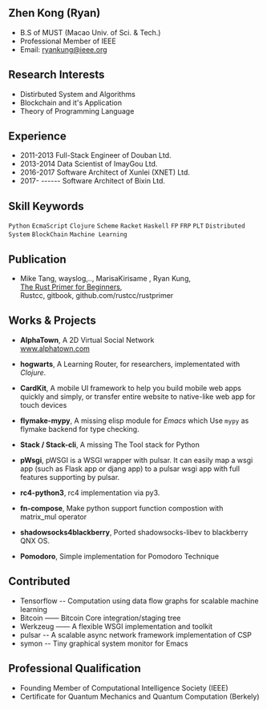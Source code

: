 
## Zhen Kong (Ryan)

* B.S of MUST (Macao Univ. of Sci. & Tech.)
* Professional Member of IEEE
* Email: ryankung@ieee.org


## Research Interests

* Distirbuted System and Algorithms
* Blockchain and it's Application
* Theory of Programming Language

## Experience

* 2011-2013 Full-Stack Engineer of Douban Ltd.
* 2013-2014 Data Scientist of ImayGou Ltd.
* 2016-2017 Software Architect of Xunlei (XNET) Ltd.
* 2017- ------  Software Architect of Bixin Ltd.

## Skill Keywords

`Python` `EcmaScript` `Clojure` `Scheme` `Racket` `Haskell` `FP` `FRP` `PLT` `Distributed System` `BlockChain` `Machine Learning` 

## Publication

* Mike Tang, wayslog,.., MarisaKirisame , Ryan Kung, </br>
	[The Rust Primer for Beginners](https://wayslog.gitbooks.io/rustprimer/content/), </br>Rustcc, gitbook, github.com/rustcc/rustprimer
	
## Works & Projects

* **AlphaTown**, A 2D Virtual Social Network</br>
	www.alphatown.com

* **hogwarts**, A Learning Router, for researchers, implementated with *Clojure*.
	
* **CardKit**,  A mobile UI framework to help you build mobile web apps quickly and simply, or transfer entire website to native-like web app for touch devices

* **flymake-mypy**, A missing elisp module for *Emacs* which Use `mypy` as flymake backend for type checking.
	
* **Stack / Stack-cli**, A missing The Tool stack for Python

* **pWsgi**, pWSGI is a WSGI wrapper with pulsar. It can easily map a wsgi app (such as Flask app or djang app) to a pulsar wsgi app with full features supporting by pulsar.

* **rc4-python3**, rc4 implementation via py3.
* **fn-compose**,  Make python support function compostion with matrix_mul operator 
* **shadowsocks4blackberry**, Ported shadowsocks-libev to blackberry QNX OS.
* **Pomodoro**,  Simple implementation for Pomodoro Technique 

## Contributed
* Tensorflow -- Computation using data flow graphs for scalable machine learning
* Bitcoin —— Bitcoin Core integration/staging tree
* Werkzeug —— A flexible WSGI implementation and toolkit
* pulsar -- A scalable async network framework implementation of CSP
* symon -- Tiny graphical system monitor for Emacs

## Professional Qualification

* Founding Member of Computational Intelligence Society (IEEE)
* Certificate for Quantum Mechanics and Quantum Computation (Berkely)
